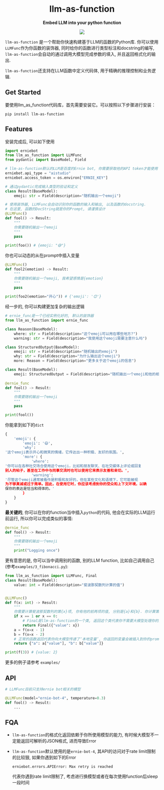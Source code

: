 <div align="center">
  <h1>llm-as-function</h1>
  <p><strong>Embed LLM into your python function</strong></p>
  <p>
        <a href="https://pypi.org/project/llm-as-function/">
      <img src="https://img.shields.io/pypi/v/llm-as-function.svg">
    </a>
  </p>
</div>



`llm-as-function` 是一个帮助你快速构建基于LLM的函数的Python库. 你可以使用`LLMFunc`作为你函数的装饰器, 同时给你的函数进行类型标注和docstring的编写, `llm-as-function`会自动的通过调用大模型完成参数的填入, 并且返回格式化的输出. 

`llm-as-function`还支持在LLM函数中定义代码体, 用于精确的推理控制和业务逻辑.

## Get Started
要使用llm_as_function代码库，首先需要安装它。可以按照以下步骤进行安装：
```
pip install llm-as-function
```
## Features

安装完成后, 可以如下使用

```python
import erniebot
from llm_as_function import LLMFunc
from pydantic import BaseModel, Field

# llm-as-function默认的LLM是百度的Ernie bot, 你需要获取他的API token才能使用
erniebot.api_type = "aistudio"
erniebot.access_token = os.environ["ERNIE_KEY"]

# 通过pydantic完成输入类型的验证和定义
class Result(BaseModel):
    emoji: str = Field(description="随机输出一个emoji")

# 使用装饰器, LLMFunc会自动识别你的函数的输入和输出, 以及函数的docstring.
# 在这里, 函数的DocString就是你的Prompt, 请谨慎设计
@LLMFunc()
def fool() -> Result:
    """
    你需要随机输出一个emoji
    """
    pass
  
print(foo()) # {emoji: "😅"}
```

你也可以动态的从在prompt中插入变量

```python
@LLMFunc()
def fool2(emotion) -> Result:
    """
    你需要随机输出一个emoji, 我希望感情是{emotion}
    """
    pass
  
print(foo2(emotion="开心")) # {'emoji': '😊'}
```

经一步的, 你可以构建更加复杂的输出逻辑

```python
# ernie_func是一个已经实例化好的, 默认的装饰器
from llm_as_function import ernie_func 

class Reason(BaseModel):
    where: str = Field(description="这个emoji可以用在哪些地方?")
    warning: str = Field(description="我使用这个emoji需要注意什么吗")

class StructuredOutput(BaseModel):
    emoji: str = Field(description="随机输出的emoji")
    why: str = Field(description="为什么输出这个emoji")
    more: Reason = Field(description="更多关于这个emoji的信息")

class Result(BaseModel):
    emoji: StructuredOutput = Field(description="随机输出一个emoji和他的相关的信息")
    
@ernie_func
def fool() -> Result:
    """
    你需要随机输出一个emoji
    """
    pass

print(fool())
```

你能拿到如下的`dict`

```python
{
    'emoji': {
        'emoji': '😄',
        'why':
'这个emoji表示开心和微笑的情绪，它传达出一种积极、友好的氛围。',
        'more': {
            'where':
'你可以在各种社交场合使用这个emoji，比如和朋友聊天、在社交媒体上评论或回复
别人的帖子，甚至在工作中与同事交流时也可以使用它来表示友善和亲切。',
            'warning':
'尽管这个emoji通常被看作是积极和友好的，但在某些文化和语境下，它可能被视
为不够真诚或过于简单。因此，在使用它时，你应该考虑到你的受众和上下文环境，以确
保你的表达是恰当和得体的。'
        }
    }
}
```

**最关键的**, 你可以在你的function当中插入`python`的代码, 他会在实际的LLM运行前运行, 所以你可以完成类似的事情:

```python
@ernie_func
def fool() -> Result:
    """
    你需要随机输出一个emoji
    """
    print("Logging once")
```

更有意思的是, 你可以当中调用别的函数, 别的LLM function, 比如自己调用自己(参考`examples/3_fibonacci.py`):

```python
from llm_as_function import LLMFunc, Final
class Result(BaseModel):
    value: int = Field(description="斐波那契数列计算的值")


@LLMFunc()
def f(x: int) -> Result:
    """
    你需要计算斐波那契数列的第{x}项, 你有他的前两项的值, 分别是{a}和{b}. 你计算第{x}项的方式是将前两项的值相加. 请你计算出第{x}项的值"""
    if x == 1 or x == 0:
      	# Final是llm-as-function的一个类, 返回这个类代表你不需要大模型处理你的这个输出. Final当中应该是一个dict, 他的格式和你定义的Result是相同的
        return Final({"value": x})
    a = f(x=x - 1)
    b = f(x=x - 2)
    # 正常的函数返回代表你向大模型传递了‘本地变量’, 你返回的变量会被插入到你的prompt当中.
    return {"a": a["value"], "b": b["value"]}

print(f(3)) # {value: 2}
```

更多的例子请参考 `examples/`



## API

```python
# LLMFunc目前只支持ernie bot相关的模型

@LLMFunc(model="ernie-bot-4", temperature=0.3)
def fool() -> Result:
    ...
```



## FQA

* `llm-as-function`的格式化返回依赖于你所使用模型的能力, 有时候大模型不一定能返回可解析的JSON格式, 进而导致Error

* `llm-as-function`默认使用的是`ernie-bot-4`, 其API的访问对于rate limit限制的比较狠, 如果你遇到如下的Error

  ```
  erniebot.errors.APIError: Max retry is reached
  ```

  代表你遇到rate limit限制了, 考虑进行换模型或者在每次使用function后sleep一段时间

